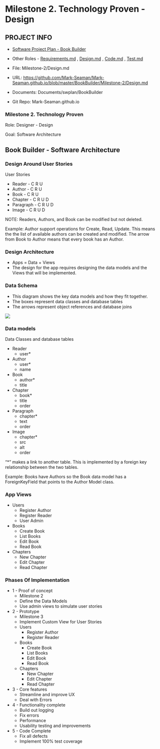 # Milestone 2. Technology Proven - Design


## PROJECT INFO

* [Software Project Plan - Book Builder](../Index.md)

* Other Roles - [Requirements.md](Requirements.md)
, [Design.md](Design.md)
, [Code.md](Code.md)
, [Test.md](Test.md)


* File: Milestone-2/Design.md

* URL: https://github.com/Mark-Seaman/Mark-Seaman.github.io/blob/master/BookBuilder/Milestone-2/Design.md

* Documents: Documents/swplan/BookBuilder

* Git Repo: Mark-Seaman.github.io


### Milestone 2. Technology Proven

Role: Designer - Design

Goal: Software Architecture

## Book Builder - Software Architecture

### Design Around User Stories

User Stories

* Reader - C R U
* Author - C R U
* Book - C R U
* Chapter - C R U D
* Paragraph - C R U D
* Image - C R U D

NOTE: Readers, Authors, and Book can be modified but not deleted.

Example:   Author support operations for Create, Read, Update.  This means
the the list of available authors can be created and modified.  The arrow
from Book to Author means that every book has an Author.


### Design Architecture
* Apps = Data + Views
* The design for the app requires designing the data models
and the Views that will be implemented.


### Data Schema
* This diagram shows the key data models and how they fit together.
* The boxes represent data classes and database tables
* The arrows represent object references and database joins

![](img/Book_Data.png)



### Data models

Data Classes and database tables

* Reader
    * user*
* Author
    * user*
    * name
* Book
    * author*
    * title
* Chapter
    * book*
    * title
    * order
* Paragraph
    * chapter*
    * text
    * order
* Image
    * chapter*
    * src
    * alt
    * order

“*” makes a link to another table.  This is implemented 
by a foreign key relationship between the two tables.  

Example: Books have Authors so the Book data model has
a ForeignKeyField that points to the Author Model class.


### App Views

* Users
    * Register Author
    * Register Reader
    * User Admin
* Books
    * Create Book
    * List Books
    * Edit Book
    * Read Book
* Chapters
    * New Chapter
    * Edit Chapter
    * Read Chapter


### Phases Of Implementation

* 1 - Proof of concept
    * Milestone 2
    * Define the Data Models
    * Use admin views to simulate user stories
* 2 - Prototype
    * Milestone 3
    * Implement Custom View for User Stories
    * Users
        * Register Author
        * Register Reader
    * Books
        * Create Book
        * List Books
        * Edit Book
        * Read Book
    * Chapters
        * New Chapter
        * Edit Chapter
        * Read Chapter
* 3 - Core features
    * Streamline and improve UX
    * Deal with Errors
* 4 - Functionality complete
    * Build out logging
    * Fix errors
    * Performance
    * Usability testing and improvements
* 5 - Code Complete
    * Fix all defects
    * Implement 100% test coverage
